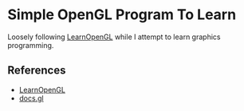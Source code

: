 # Simple OpenGL Program To Learn
Loosely following [LearnOpenGL](https://learnopengl.com/) while I attempt to learn graphics programming.
## References
* [LearnOpenGL](https://learnopengl.com/)
* [docs.gl](https://docs.gl/)


